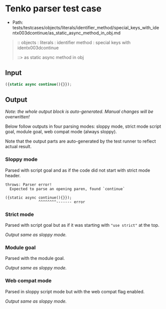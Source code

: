 # Tenko parser test case

- Path: tests/testcases/objects/literals/identifier_method/special_keys_with_identx003dcontinue/as_static_async_method_in_obj.md

> :: objects : literals : identifier method : special keys with identx003dcontinue
>
> ::> as static async method in obj

## Input

`````js
({static async continue(){}});
`````

## Output

_Note: the whole output block is auto-generated. Manual changes will be overwritten!_

Below follow outputs in four parsing modes: sloppy mode, strict mode script goal, module goal, web compat mode (always sloppy).

Note that the output parts are auto-generated by the test runner to reflect actual result.

### Sloppy mode

Parsed with script goal and as if the code did not start with strict mode header.

`````
throws: Parser error!
  Expected to parse an opening paren, found `continue`

({static async continue(){}});
               ^^^^^^^^------- error
`````

### Strict mode

Parsed with script goal but as if it was starting with `"use strict"` at the top.

_Output same as sloppy mode._

### Module goal

Parsed with the module goal.

_Output same as sloppy mode._

### Web compat mode

Parsed in sloppy script mode but with the web compat flag enabled.

_Output same as sloppy mode._
